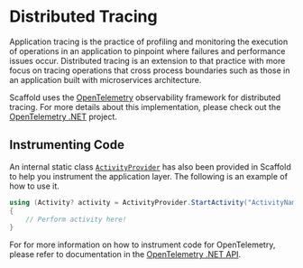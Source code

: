 # Distributed Tracing

Application tracing is the practice of profiling and monitoring the execution of operations in an application to pinpoint where failures and performance issues occur. Distributed tracing is an extension to that practice with more focus on tracing operations that cross process boundaries such as those in an application built with microservices architecture.

Scaffold uses the [OpenTelemetry](https://opentelemetry.io) observability framework for distributed tracing. For more details about this implementation, please check out the [OpenTelemetry .NET](https://github.com/open-telemetry/opentelemetry-dotnet) project.

## Instrumenting Code

An internal static class [`ActivityProvider`](../Sources/Scaffold.Application/Common/Instrumentation/ActivityProvider.cs) has also been provided in Scaffold to help you instrument the application layer. The following is an example of how to use it.

```C#
using (Activity? activity = ActivityProvider.StartActivity("ActivityName"))
{
    // Perform activity here!
}
```

For for more information on how to instrument code for OpenTelemetry, please refer to documentation in the [OpenTelemetry .NET API](https://github.com/open-telemetry/opentelemetry-dotnet/tree/main/src/OpenTelemetry.Api).
